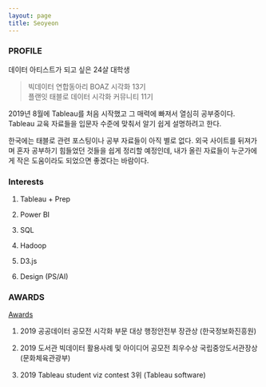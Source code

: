 ```yaml
---
layout: page
title: Seoyeon 
---      
```

### PROFILE

데이터 아티스트가 되고 싶은 24살 대학생    
             
>빅데이터 연합동아리 BOAZ 시각화 13기       
>플랜잇 태블로 데이터 시각화 커뮤니티 11기     


2019년 8월에 Tableau를 처음 시작했고 그 매력에 빠져서 열심히 공부중이다.       
Tableau 교육 자료들을 입문자 수준에 맞춰서 알기 쉽게 설명하려고 한다.     
    
 한국에는 태블로 관련 포스팅이나 공부 자료들이 아직 별로 없다. 외국 사이트를 뒤져가며 혼자 공부하기 힘들었던 것들을 쉽게 정리할 예정인데, 내가 올린 자료들이 누군가에게 작은 도움이라도 되었으면 좋겠다는 바람이다.     



### Interests

1. Tableau + Prep

2. Power BI

3. SQL

4. Hadoop

5. D3.js

6. Design (PS/AI)




### AWARDS

[Awards](http://www.sookmyung.ac.kr/sookmyungkr/1268/subview.do;jsessionid=854F5EE45376A7E6099025F7510E360B?enc=Zm5jdDF8QEB8JTJGYmJzJTJGc29va215dW5na3IlMkY5MCUyRjEwNTc1NiUyRmFydGNsVmlldy5kbyUzRg%3D%3D)

1. 2019 공공데이터 공모전 시각화 부문 대상 행정안전부 장관상 (한국정보화진흥원)

2. 2019 도서관 빅데이터 활용사례 및 아이디어 공모전 최우수상 국립중앙도서관장상 (문화체육관광부)

3. 2019 Tableau student viz contest 3위 (Tableau software)

